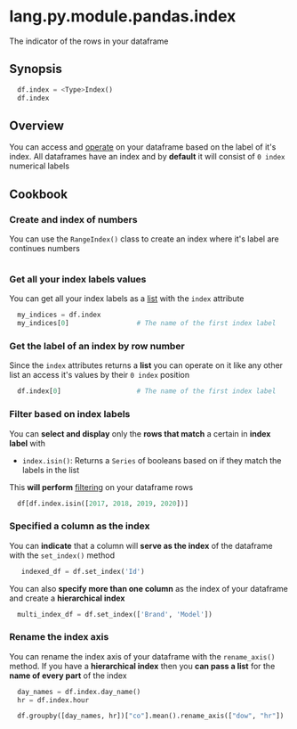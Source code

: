 # lang.py.module.pandas.index

The indicator of the rows in your dataframe

## Synopsis

```py
  df.index = <Type>Index()
  df.index
```

## Overview

You can access and [operate](././l1ya.md) on your dataframe based on the label
of it's index. All dataframes have an index and by **default** it will consist
of `0 index` numerical labels

## Cookbook

### Create and index of numbers

You can use the `RangeIndex()` class to create an index where it's label are
continues numbers

```py

```

### Get all your index labels values

You can get all your index labels as a [list](./7cxo.md) with the `index` attribute

```py
  my_indices = df.index
  my_indices[0]                 # The name of the first index label
```

### Get the label of an index by row number

Since the `index` attributes returns a **list** you can operate on it like any
other list an access it's values by their `0 index` position

```py
  df.index[0]                   # The name of the first index label
```

### Filter based on index labels

You can **select and display** only the **rows that match** a certain in
**index label** with

- `index.isin()`: Returns a `Series` of booleans based on if they match the
  labels in the list

This **will perform** [filtering](./niq3.md) on your dataframe rows

```py
  df[df.index.isin([2017, 2018, 2019, 2020])]
```

### Specified a column as the index

You can **indicate** that a column will **serve as the index** of the dataframe with
the `set_index()` method

```py
   indexed_df = df.set_index('Id')
```

You can also **specify more than one column** as the index of your dataframe
and create a **hierarchical index**

```py
  multi_index_df = df.set_index(['Brand', 'Model'])
```

### Rename the index axis

You can rename the index axis of your dataframe with the `rename_axis()`
method. If you have a **hierarchical index** then you **can pass a list** for the
**name of every part** of the index

```py
  day_names = df.index.day_name()
  hr = df.index.hour

  df.groupby([day_names, hr])["co"].mean().rename_axis(["dow", "hr"])
```
